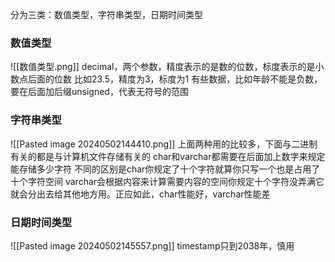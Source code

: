 分为三类：数值类型，字符串类型，日期时间类型


### 数值类型
![[数值类型.png]]
decimal，两个参数，精度表示的是数的位数，标度表示的是小数点后面的位数
比如23.5，精度为3，标度为1
有些数据，比如年龄不能是负数，要在后面加后缀unsigned，代表无符号的范围



### 字符串类型
![[Pasted image 20240502144410.png]]
上面两种用的比较多，下面与二进制有关的都是与计算机文件存储有关的
char和varchar都需要在后面加上数字来规定能存储多少字符
不同的区别是char你规定了十个字符就算你只写一个也是占用了十个字符空间
varchar会根据内容来计算需要内容的空间你规定十个字符没弄满它就会分出去给其他地方用。正应如此，char性能好，varchar性能差



### 日期时间类型
![[Pasted image 20240502145557.png]]
timestamp只到2038年，慎用